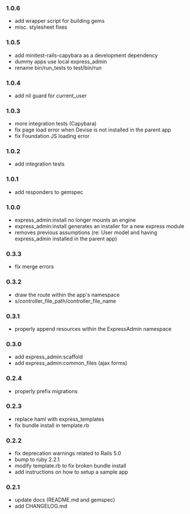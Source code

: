 ### 1.0.6

* add wrapper script for building gems
* misc. stylesheet fixes

### 1.0.5

* add minitest-rails-capybara as a development dependency
* dummy apps use local express_admin
* rename bin/run_tests to test/bin/run

### 1.0.4

* add nil guard for current_user

### 1.0.3

* more integration tests (Capybara)
* fix page load error when Devise is not installed in the parent app
* fix Foundation JS loading error

### 1.0.2

* add integration tests

### 1.0.1

* add responders to gemspec

### 1.0.0

* express_admin:install no longer mounts an engine
* express_admin:install generates an installer for a new express module
* removes previous assumptions (re: User model and having express_admin installed in the parent app)

### 0.3.3

* fix merge errors

### 0.3.2

* draw the route within the app's namespace
* s/controller_file_path/controller_file_name

### 0.3.1

* properly append resources within the ExpressAdmin namespace

### 0.3.0

* add express_admin:scaffold
* add express_admin:common_files (ajax forms)

### 0.2.4

* properly prefix migrations

### 0.2.3

* replace haml with express_templates
* fix bundle install in template.rb

### 0.2.2

* fix deprecation warnings related to Rails 5.0
* bump to ruby 2.2.1
* modify template.rb to fix broken bundle install
* add instructions on how to setup a sample app

### 0.2.1

* update docs (README.md and gemspec)
* add CHANGELOG.md

